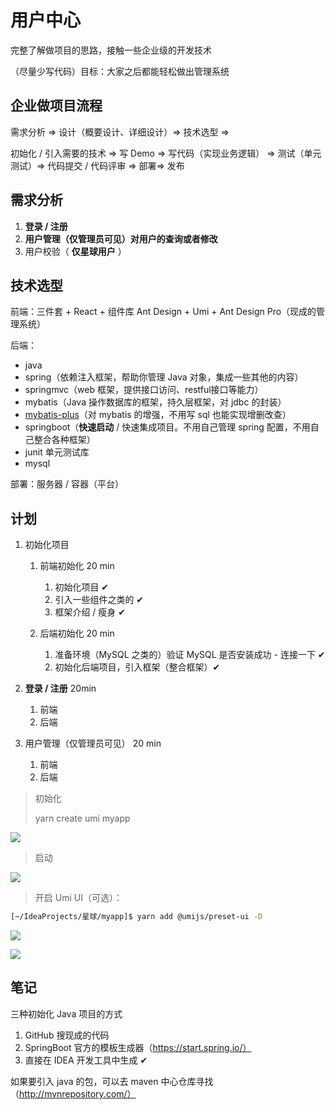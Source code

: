 # 用户中心

完整了解做项目的思路，接触一些企业级的开发技术

（尽量少写代码）目标：大家之后都能轻松做出管理系统

## 企业做项目流程

需求分析 => 设计（概要设计、详细设计）=> 技术选型 =>

初始化 / 引入需要的技术 => 写 Demo => 写代码（实现业务逻辑） => 测试（单元测试）=> 代码提交 / 代码评审 => 部署=> 发布

## 需求分析

1. **登录 / 注册**
2. **用户管理（仅管理员可见）对用户的查询或者修改**
3. 用户校验（ **仅星球用户** ）

## 技术选型

前端：三件套 + React + 组件库 Ant Design + Umi + Ant Design Pro（现成的管理系统）

后端：

- java
- spring（依赖注入框架，帮助你管理 Java 对象，集成一些其他的内容）
- springmvc（web 框架，提供接口访问、restful接口等能力）
- mybatis（Java 操作数据库的框架，持久层框架，对 jdbc 的封装）
- [mybatis-plus](https://baomidou.com/pages/24112f/#%E7%89%B9%E6%80%A7)（对 mybatis 的增强，不用写 sql 也能实现增删改查）
- springboot（**快速启动** / 快速集成项目。不用自己管理 spring 配置，不用自己整合各种框架）
- junit 单元测试库
- mysql

部署：服务器 / 容器（平台）

## 计划

1. 初始化项目

   1. 前端初始化     20 min    

      1. 初始化项目 ✔
      2. 引入一些组件之类的 ✔
      3. 框架介绍 / 瘦身 ✔

   2. 后端初始化  20 min

      1. 准备环境（MySQL 之类的）验证 MySQL 是否安装成功 - 连接一下 ✔
      2. 初始化后端项目，引入框架（整合框架）✔

      

2. **登录 / 注册** 20min

   1. 前端
   2. 后端

3. 用户管理（仅管理员可见） 20 min

   1. 前端
   2. 后端



> 初始化
>
> yarn create umi myapp

![](https://notes2021.oss-cn-beijing.aliyuncs.com/2021/image-20220326123918896.png)



> 启动

![](https://notes2021.oss-cn-beijing.aliyuncs.com/2021/image-20220326142524183.png)



> 开启 Umi UI（可选）：

```bash
[~/IdeaProjects/星球/myapp]$ yarn add @umijs/preset-ui -D
```





![](https://notes2021.oss-cn-beijing.aliyuncs.com/2021/image-20220326145038435.png)





![](https://notes2021.oss-cn-beijing.aliyuncs.com/2021/image-20220326145225398.png)



## 笔记



三种初始化 Java 项目的方式

1. GitHub 搜现成的代码
2. SpringBoot 官方的模板生成器（https://start.spring.io/）
3. 直接在 IDEA 开发工具中生成  ✔

如果要引入 java 的包，可以去 maven 中心仓库寻找（http://mvnrepository.com/）

